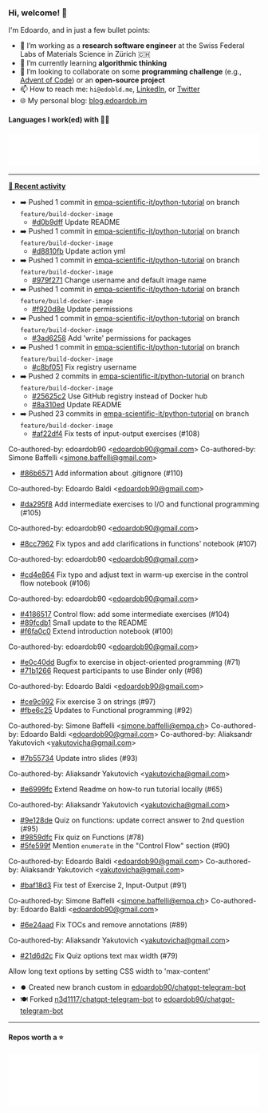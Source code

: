 ### Hi, welcome! 👋 

I'm Edoardo, and in just a few bullet points:

- 🔭 I’m working as a **research software engineer** at the Swiss Federal Labs of Materials Science in Zürich 🇨🇭
- 🌱 I’m currently learning **algorithmic thinking**
- 👯 I’m looking to collaborate on some **programming challenge** (e.g., [Advent of Code](https://github.com/edoardob90/aoc2022)) or an **open-source project**
- 📫 How to reach me: `hi@edobld.me`, [LinkedIn](https://linkedin.com/in/edobld), or [Twitter](https://twitter.com/edobld)
- 🌐 My personal blog: [blog.edoardob.im](https://blog.edoardob.im)

#### Languages I work(ed) with 👨‍💻

<img src="https://github.com/edoardob90/edoardob90/blob/main/.cache/languages.svg">

---

**[📰 Recent activity](https://github.com/edoardob90)**
* ➡️ Pushed 1 commit in [empa-scientific-it/python-tutorial](https://github.com/empa-scientific-it/python-tutorial) on branch `feature/build-docker-image`
  * [#d0b9dff](https://github.com/empa-scientific-it/python-tutorial/commit/d0b9dff) Update README
* ➡️ Pushed 1 commit in [empa-scientific-it/python-tutorial](https://github.com/empa-scientific-it/python-tutorial) on branch `feature/build-docker-image`
  * [#d8810fb](https://github.com/empa-scientific-it/python-tutorial/commit/d8810fb) Update action yml
* ➡️ Pushed 1 commit in [empa-scientific-it/python-tutorial](https://github.com/empa-scientific-it/python-tutorial) on branch `feature/build-docker-image`
  * [#979f271](https://github.com/empa-scientific-it/python-tutorial/commit/979f271) Change username and default image name
* ➡️ Pushed 1 commit in [empa-scientific-it/python-tutorial](https://github.com/empa-scientific-it/python-tutorial) on branch `feature/build-docker-image`
  * [#f920d8e](https://github.com/empa-scientific-it/python-tutorial/commit/f920d8e) Update permissions
* ➡️ Pushed 1 commit in [empa-scientific-it/python-tutorial](https://github.com/empa-scientific-it/python-tutorial) on branch `feature/build-docker-image`
  * [#3ad6258](https://github.com/empa-scientific-it/python-tutorial/commit/3ad6258) Add &#39;write&#39; permissions for packages
* ➡️ Pushed 1 commit in [empa-scientific-it/python-tutorial](https://github.com/empa-scientific-it/python-tutorial) on branch `feature/build-docker-image`
  * [#c8bf051](https://github.com/empa-scientific-it/python-tutorial/commit/c8bf051) Fix registry username
* ➡️ Pushed 2 commits in [empa-scientific-it/python-tutorial](https://github.com/empa-scientific-it/python-tutorial) on branch `feature/build-docker-image`
  * [#25625c2](https://github.com/empa-scientific-it/python-tutorial/commit/25625c2) Use GitHub registry instead of Docker hub
  * [#8a310ed](https://github.com/empa-scientific-it/python-tutorial/commit/8a310ed) Update README
* ➡️ Pushed 23 commits in [empa-scientific-it/python-tutorial](https://github.com/empa-scientific-it/python-tutorial) on branch `feature/build-docker-image`
  * [#af22df4](https://github.com/empa-scientific-it/python-tutorial/commit/af22df4) Fix tests of input-output exercises (#108)

Co-authored-by: edoardob90 &lt;edoardob90@gmail.com&gt;
Co-authored-by: Simone Baffelli &lt;simone.baffelli@gmail.com&gt;
  * [#86b6571](https://github.com/empa-scientific-it/python-tutorial/commit/86b6571) Add information about .gitignore (#110)

Co-authored-by: Edoardo Baldi &lt;edoardob90@gmail.com&gt;
  * [#da295f8](https://github.com/empa-scientific-it/python-tutorial/commit/da295f8) Add intermediate exercises to I/O and functional programming (#105)

Co-authored-by: edoardob90 &lt;edoardob90@gmail.com&gt;
  * [#8cc7962](https://github.com/empa-scientific-it/python-tutorial/commit/8cc7962) Fix typos and add clarifications in functions&#39; notebook (#107)

Co-authored-by: edoardob90 &lt;edoardob90@gmail.com&gt;
  * [#cd4e864](https://github.com/empa-scientific-it/python-tutorial/commit/cd4e864) Fix typo and adjust text in warm-up exercise in the control flow notebook (#106)

Co-authored-by: edoardob90 &lt;edoardob90@gmail.com&gt;
  * [#4186517](https://github.com/empa-scientific-it/python-tutorial/commit/4186517) Control flow: add some intermediate exercises (#104)
  * [#89fcdb1](https://github.com/empa-scientific-it/python-tutorial/commit/89fcdb1) Small update to the README
  * [#f6fa0c0](https://github.com/empa-scientific-it/python-tutorial/commit/f6fa0c0) Extend introduction notebook (#100)

Co-authored-by: edoardob90 &lt;edoardob90@gmail.com&gt;
  * [#e0c40dd](https://github.com/empa-scientific-it/python-tutorial/commit/e0c40dd) Bugfix to exercise in object-oriented programming (#71)
  * [#71b1266](https://github.com/empa-scientific-it/python-tutorial/commit/71b1266) Request participants to use Binder only (#98)

Co-authored-by: Edoardo Baldi &lt;edoardob90@gmail.com&gt;
  * [#ce9c992](https://github.com/empa-scientific-it/python-tutorial/commit/ce9c992) Fix exercise 3 on strings (#97)
  * [#fbe6c25](https://github.com/empa-scientific-it/python-tutorial/commit/fbe6c25) Updates to Functional programming (#92)

Co-authored-by: Simone Baffelli &lt;simone.baffelli@empa.ch&gt;
Co-authored-by: Edoardo Baldi &lt;edoardob90@gmail.com&gt;
Co-authored-by: Aliaksandr Yakutovich &lt;yakutovicha@gmail.com&gt;
  * [#7b55734](https://github.com/empa-scientific-it/python-tutorial/commit/7b55734) Update intro slides (#93)

Co-authored-by: Aliaksandr Yakutovich &lt;yakutovicha@gmail.com&gt;
  * [#e6999fc](https://github.com/empa-scientific-it/python-tutorial/commit/e6999fc) Extend Readme on how-to run tutorial locally (#65)

Co-authored-by: Aliaksandr Yakutovich &lt;yakutovicha@gmail.com&gt;
  * [#9e128de](https://github.com/empa-scientific-it/python-tutorial/commit/9e128de) Quiz on functions: update correct answer to 2nd question (#95)
  * [#9859dfc](https://github.com/empa-scientific-it/python-tutorial/commit/9859dfc) Fix quiz on Functions (#78)
  * [#5fe599f](https://github.com/empa-scientific-it/python-tutorial/commit/5fe599f) Mention `enumerate` in the &#34;Control Flow&#34; section (#90)

Co-authored-by: Edoardo Baldi &lt;edoardob90@gmail.com&gt;
Co-authored-by: Aliaksandr Yakutovich &lt;yakutovicha@gmail.com&gt;
  * [#baf18d3](https://github.com/empa-scientific-it/python-tutorial/commit/baf18d3) Fix test of Exercise 2, Input-Output (#91)

Co-authored-by: Simone Baffelli &lt;simone.baffelli@empa.ch&gt;
Co-authored-by: Edoardo Baldi &lt;edoardob90@gmail.com&gt;
  * [#6e24aad](https://github.com/empa-scientific-it/python-tutorial/commit/6e24aad) Fix TOCs and remove annotations (#89)

Co-authored-by: Aliaksandr Yakutovich &lt;yakutovicha@gmail.com&gt;
  * [#21d6d2c](https://github.com/empa-scientific-it/python-tutorial/commit/21d6d2c) Fix Quiz options text max width (#79)

Allow long text options by setting CSS width to &#39;max-content&#39;
* ⏺️ Created new branch custom in [edoardob90/chatgpt-telegram-bot](https://github.com/edoardob90/chatgpt-telegram-bot)
* 🍽️ Forked [n3d1117/chatgpt-telegram-bot](https://github.com/n3d1117/chatgpt-telegram-bot) to [edoardob90/chatgpt-telegram-bot](https://github.com/edoardob90/chatgpt-telegram-bot)


---

#### Repos worth a ⭐

<img src="https://github.com/edoardob90/edoardob90/blob/main/.cache/stars.svg">

<!--
- ⚡ Fun fact: ...
- 🤔 I’m looking for help with ...
- 💬 Ask me about ...
-->
